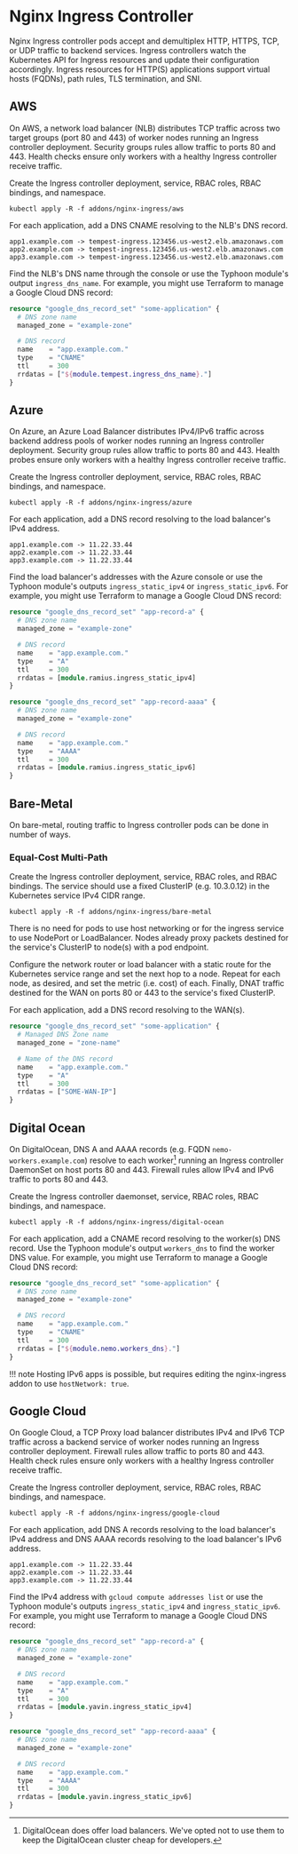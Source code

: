 # Nginx Ingress Controller

Nginx Ingress controller pods accept and demultiplex HTTP, HTTPS, TCP, or UDP traffic to backend services. Ingress controllers watch the Kubernetes API for Ingress resources and update their configuration accordingly. Ingress resources for HTTP(S) applications support virtual hosts (FQDNs), path rules, TLS termination, and SNI.

## AWS

On AWS, a network load balancer (NLB) distributes TCP traffic across two target groups (port 80 and 443) of worker nodes running an Ingress controller deployment. Security groups rules allow traffic to ports 80 and 443. Health checks ensure only workers with a healthy Ingress controller receive traffic.

Create the Ingress controller deployment, service, RBAC roles, RBAC bindings, and namespace.

```
kubectl apply -R -f addons/nginx-ingress/aws
```

For each application, add a DNS CNAME resolving to the NLB's DNS record.

```
app1.example.com -> tempest-ingress.123456.us-west2.elb.amazonaws.com
app2.example.com -> tempest-ingress.123456.us-west2.elb.amazonaws.com
app3.example.com -> tempest-ingress.123456.us-west2.elb.amazonaws.com
```

Find the NLB's DNS name through the console or use the Typhoon module's output `ingress_dns_name`. For example, you might use Terraform to manage a Google Cloud DNS record:

```tf
resource "google_dns_record_set" "some-application" {
  # DNS zone name
  managed_zone = "example-zone"

  # DNS record
  name    = "app.example.com."
  type    = "CNAME"
  ttl     = 300
  rrdatas = ["${module.tempest.ingress_dns_name}."]
}
```

## Azure

On Azure, an Azure Load Balancer distributes IPv4/IPv6 traffic across backend address pools of worker nodes running an Ingress controller deployment. Security group rules allow traffic to ports 80 and 443. Health probes ensure only workers with a healthy Ingress controller receive traffic.

Create the Ingress controller deployment, service, RBAC roles, RBAC bindings, and namespace.

```
kubectl apply -R -f addons/nginx-ingress/azure
```

For each application, add a DNS record resolving to the load balancer's IPv4 address.

```
app1.example.com -> 11.22.33.44
app2.example.com -> 11.22.33.44
app3.example.com -> 11.22.33.44
```

Find the load balancer's addresses with the Azure console or use the Typhoon module's outputs `ingress_static_ipv4` or `ingress_static_ipv6`. For example, you might use Terraform to manage a Google Cloud DNS record:

```tf
resource "google_dns_record_set" "app-record-a" {
  # DNS zone name
  managed_zone = "example-zone"

  # DNS record
  name    = "app.example.com."
  type    = "A"
  ttl     = 300
  rrdatas = [module.ramius.ingress_static_ipv4]
}

resource "google_dns_record_set" "app-record-aaaa" {
  # DNS zone name
  managed_zone = "example-zone"

  # DNS record
  name    = "app.example.com."
  type    = "AAAA"
  ttl     = 300
  rrdatas = [module.ramius.ingress_static_ipv6]
}
```

## Bare-Metal

On bare-metal, routing traffic to Ingress controller pods can be done in number of ways.

### Equal-Cost Multi-Path

Create the Ingress controller deployment, service, RBAC roles, and RBAC bindings. The service should use a fixed ClusterIP (e.g. 10.3.0.12) in the Kubernetes service IPv4 CIDR range.

```
kubectl apply -R -f addons/nginx-ingress/bare-metal
```

There is no need for pods to use host networking or for the ingress service to use NodePort or LoadBalancer. Nodes already proxy packets destined for the service's ClusterIP to node(s) with a pod endpoint.

Configure the network router or load balancer with a static route for the Kubernetes service range and set the next hop to a node. Repeat for each node, as desired, and set the metric (i.e. cost) of each. Finally, DNAT traffic destined for the WAN on ports 80 or 443 to the service's fixed ClusterIP.

For each application, add a DNS record resolving to the WAN(s).

```tf
resource "google_dns_record_set" "some-application" {
  # Managed DNS Zone name
  managed_zone = "zone-name"

  # Name of the DNS record
  name    = "app.example.com."
  type    = "A"
  ttl     = 300
  rrdatas = ["SOME-WAN-IP"]
}
```

## Digital Ocean

On DigitalOcean, DNS A and AAAA records (e.g. FQDN `nemo-workers.example.com`) resolve to each worker[^1] running an Ingress controller DaemonSet on host ports 80 and 443. Firewall rules allow IPv4 and IPv6 traffic to ports 80 and 443.

Create the Ingress controller daemonset, service, RBAC roles, RBAC bindings, and namespace.

```
kubectl apply -R -f addons/nginx-ingress/digital-ocean
```

For each application, add a CNAME record resolving to the worker(s) DNS record. Use the Typhoon module's output `workers_dns` to find the worker DNS value. For example, you might use Terraform to manage a Google Cloud DNS record:

```tf
resource "google_dns_record_set" "some-application" {
  # DNS zone name
  managed_zone = "example-zone"

  # DNS record
  name    = "app.example.com."
  type    = "CNAME"
  ttl     = 300
  rrdatas = ["${module.nemo.workers_dns}."]
}
```

!!! note
    Hosting IPv6 apps is possible, but requires editing the nginx-ingress addon to use `hostNetwork: true`.

[^1]: DigitalOcean does offer load balancers. We've opted not to use them to keep the DigitalOcean cluster cheap for developers.

## Google Cloud

On Google Cloud, a TCP Proxy load balancer distributes IPv4 and IPv6 TCP traffic across a backend service of worker nodes running an Ingress controller deployment. Firewall rules allow traffic to ports 80 and 443. Health check rules ensure only workers with a healthy Ingress controller receive traffic.

Create the Ingress controller deployment, service, RBAC roles, RBAC bindings, and namespace.

```
kubectl apply -R -f addons/nginx-ingress/google-cloud
```

For each application, add DNS A records resolving to the load balancer's IPv4 address and DNS AAAA records resolving to the load balancer's IPv6 address.

```
app1.example.com -> 11.22.33.44
app2.example.com -> 11.22.33.44
app3.example.com -> 11.22.33.44
```

Find the IPv4 address with `gcloud compute addresses list` or use the Typhoon module's outputs `ingress_static_ipv4` and `ingress_static_ipv6`. For example, you might use Terraform to manage a Google Cloud DNS record:

```tf
resource "google_dns_record_set" "app-record-a" {
  # DNS zone name
  managed_zone = "example-zone"

  # DNS record
  name    = "app.example.com."
  type    = "A"
  ttl     = 300
  rrdatas = [module.yavin.ingress_static_ipv4]
}

resource "google_dns_record_set" "app-record-aaaa" {
  # DNS zone name
  managed_zone = "example-zone"

  # DNS record
  name    = "app.example.com."
  type    = "AAAA"
  ttl     = 300
  rrdatas = [module.yavin.ingress_static_ipv6]
}
```
